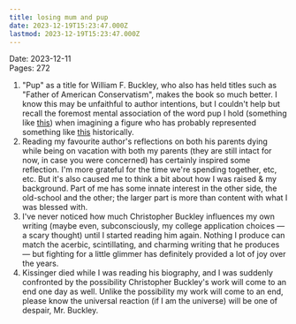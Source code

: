 ```yaml
---
title: losing mum and pup
date: 2023-12-19T15:23:47.000Z
lastmod: 2023-12-19T15:23:47.000Z
---
```

Date: 2023-12-11\
Pages: 272

1. "Pup" as a title for William F. Buckley, who also has held titles such as "Father of American Conservatism", makes the book so much better. I know this may be unfaithful to author intentions, but I couldn't help but recall the foremost mental association of the word pup I hold (something like [this](https://www.google.com/search?sca_esv=589889819\&sxsrf=AM9HkKkoCeyuBzPYj2-Ez2qG5HwQW45c_Q:1702333023829\&q=cute+puppy\&tbm=isch\&source=lnms\&sa=X\&ved=2ahUKEwj1ubLZtIiDAxWAg_0HHdEqA7AQ0pQJegQICxAB\&biw=1542\&bih=941\&dpr=1.6)) when imagining a figure who has probably represented something like [this](https://www.google.com/search?q=scary+grown+up+dog+but+scary+in+an+intellectual+way+\&tbm=isch\&ved=2ahUKEwjst8mEtYiDAxWZ6QIHHSsSAxUQ2-cCegQIABAA\&oq=scary+grown+up+dog+but+scary+in+an+intellectual+way+\&gs_lcp=CgNpbWcQAzoECCMQJ1DaB1iNWWDzYGgCcAB4AIABnwGIAbEckgEEMzguNJgBAKABAaoBC2d3cy13aXotaW1nwAEB\&sclient=img\&ei=uop3ZezyFpnTi-gPq6SMqAE\&bih=941\&biw=1542) historically.
2. Reading my favourite author's reflections on both his parents dying while being on vacation with both my parents (they are still intact for now, in case you were concerned) has certainly inspired some reflection. I'm more grateful for the time we're spending together, etc, etc. But it's also caused me to think a bit about how I was raised & my background. Part of me has some innate interest in the other side, the old-school and the other; the larger part is more than content with what I was blessed with.
3. I've never noticed how much Christopher Buckley influences my own writing (maybe even, subconsciously, my college application choices — a scary thought) until I started reading him again. Nothing I produce can match the acerbic, scintillating, and charming writing that he produces — but fighting for a little glimmer has definitely provided a lot of joy over the years.
4. Kissinger died while I was reading his biography, and I was suddenly confronted by the possibility Christopher Buckley's work will come to an end one day as well. Unlike the possibility my work will come to an end, please know the universal reaction (if I am the universe) will be one of despair, Mr. Buckley.
